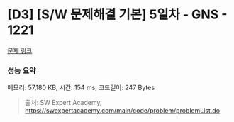 # [D3] [S/W 문제해결 기본] 5일차 - GNS - 1221 

[문제 링크](https://swexpertacademy.com/main/code/problem/problemDetail.do?contestProbId=AV14jJh6ACYCFAYD) 

### 성능 요약

메모리: 57,180 KB, 시간: 154 ms, 코드길이: 247 Bytes



> 출처: SW Expert Academy, https://swexpertacademy.com/main/code/problem/problemList.do